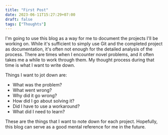 ```yaml
---
title: "First Post"
date: 2023-06-11T15:27:29+07:00
draft: false
tags: ["Thoughts"]
---
```


I'm going to use this blog as a way for me to document the projects I'll be working on. While it's sufficient to simply use Git and the completed project as documentation, it's often not enough for the detailed analysis of the process. There are times when I encounter novel problems, and it often takes me a while to work through them. My thought process during that time is what I want to write down.

Things I want to jot down are:

- What was the problem?
- What went wrong?
- Why did it go wrong?
- How did I go about solving it?
- Did I have to use a workaround?
- What did I need to learn?

These are the things that I want to note down for each project. Hopefully, this blog can serve as a good mental reference for me in the future.